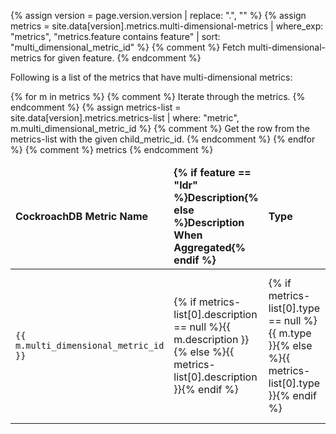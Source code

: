 {% assign version = page.version.version | replace: ".", "" %}
{% assign metrics = site.data[version].metrics.multi-dimensional-metrics | where_exp: "metrics", "metrics.feature contains feature" | sort: "multi_dimensional_metric_id" %} 
{% comment %} Fetch multi-dimensional-metrics for given feature. {% endcomment %}

Following is a list of the metrics that have multi-dimensional metrics:

<table>
    <thead>
        <tr>
            <td><b>CockroachDB Metric Name</b></td>
            <td><b>{% if feature == "ldr" %}Description{% else %}Description When Aggregated{% endif %}</b></td>
            <td><b>Type</b></td>
            <td><b>Unit</b></td>
        </tr>
    </thead>
    <tbody>    
    {% for m in metrics %} {% comment %} Iterate through the metrics. {% endcomment %}
        {% assign metrics-list = site.data[version].metrics.metrics-list | where: "metric", m.multi_dimensional_metric_id %}
        {% comment %} Get the row from the metrics-list with the given child_metric_id. {% endcomment %}
            <tr>
            <td><div id="{{ m.child_metric_id }}" class="anchored"><code>{{ m.multi_dimensional_metric_id }}</code></div></td>
            <td>{% if metrics-list[0].description == null %}{{ m.description }}{% else %}{{ metrics-list[0].description }}{% endif %}</td>
            <td>{% if metrics-list[0].type == null %}{{ m.type }}{% else %}{{ metrics-list[0].type }}{% endif %}</td>
            <td>{% if metrics-list[0].unit == null %}{{ m.unit }}{% else %}{{ metrics-list[0].unit }}{% endif %}</td>
        </tr>
    {% endfor %} {% comment %} metrics {% endcomment %}
    </tbody>
</table>